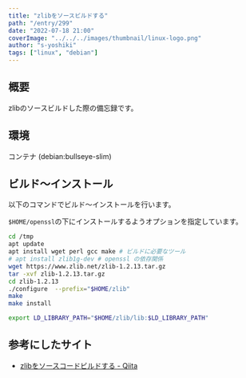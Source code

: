 ```yaml
---
title: "zlibをソースビルドする"
path: "/entry/299"
date: "2022-07-18 21:00"
coverImage: "../../../images/thumbnail/linux-logo.png"
author: "s-yoshiki"
tags: ["linux", "debian"]
---
```


## 概要

zlibのソースビルドした際の備忘録です。

## 環境

コンテナ (debian:bullseye-slim)

## ビルド〜インストール

以下のコマンドでビルド〜インストールを行います。

`$HOME/openssl`の下にインストールするようオプションを指定しています。

```sh
cd /tmp
apt update
apt install wget perl gcc make # ビルドに必要なツール
# apt install zlib1g-dev # openssl の依存関係
wget https://www.zlib.net/zlib-1.2.13.tar.gz
tar -xvf zlib-1.2.13.tar.gz
cd zlib-1.2.13
./configure  --prefix="$HOME/zlib"
make
make install
```

```sh
export LD_LIBRARY_PATH="$HOME/zlib/lib:$LD_LIBRARY_PATH"
```

## 参考にしたサイト

- [zlibをソースコードビルドする - Qiita](https://qiita.com/boscoworks/items/a27a74e5da8adc3c1be8)

